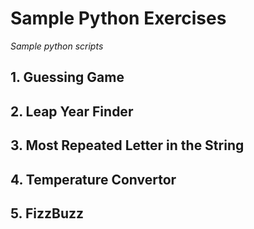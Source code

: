 # Sample Python Exercises

*Sample python scripts*

## 1. Guessing Game

## 2. Leap Year Finder

## 3. Most Repeated Letter in the String

## 4. Temperature Convertor 

## 5. FizzBuzz